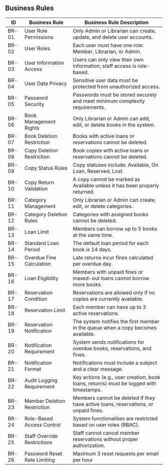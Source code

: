## Business Rules

| ID   | Business Rule               | Business Rule Description                                                                 |
|------|-----------------------------|--------------------------------------------------------------------------------------------|
| BR-01 | User Role Permissions       | Only Admin or Librarian can create, update, and delete user accounts.                     |
| BR-02 | User Roles                  | Each user must have one role: Member, Librarian, or Admin.                                |
| BR-03 | User Information Access     | Users can only view their own information; staff access is role-based.                    |
| BR-04 | User Data Privacy           | Sensitive user data must be protected from unauthorized access.                           |
| BR-05 | Password Security           | Passwords must be stored securely and meet minimum complexity requirements.               |
| BR-06 | Book Management Rights      | Only Librarian or Admin can add, edit, or delete books in the system.                     |
| BR-07 | Book Deletion Restriction   | Books with active loans or reservations cannot be deleted.                                |
| BR-08 | Copy Deletion Restriction   | Book copies with active loans or reservations cannot be deleted.                          |
| BR-09 | Copy Status Rules           | Copy statuses include: Available, On Loan, Reserved, Lost.                                |
| BR-10 | Copy Return Validation      | A copy cannot be marked as Available unless it has been properly returned.                |
| BR-11 | Category Management         | Only Librarian or Admin can create, edit, or delete categories.                           |
| BR-12 | Category Deletion Rules     | Categories with assigned books cannot be deleted.                                         |
| BR-13 | Loan Limit                  | Members can borrow up to 5 books at the same time.                                        |
| BR-14 | Standard Loan Period        | The default loan period for each book is 14 days.                                         |
| BR-15 | Overdue Fine Calculation    | Late returns incur fines calculated per overdue day.                                      |
| BR-16 | Loan Eligibility            | Members with unpaid fines or maxed-out loans cannot borrow more books.                    |
| BR-17 | Reservation Condition       | Reservations are allowed only if no copies are currently available.                       |
| BR-18 | Reservation Limit           | Each member can have up to 3 active reservations.                                         |
| BR-19 | Reservation Notification    | The system notifies the first member in the queue when a copy becomes available.          |
| BR-20 | Notification Requirement    | System sends notifications for overdue books, reservations, and fines.                    |
| BR-21 | Notification Format         | Notifications must include a subject and a clear message.                                 |
| BR-22 | Audit Logging Requirement   | Key actions (e.g., user creation, book loans, returns) must be logged with timestamps.    |
| BR-23 | Member Deletion Restriction | Members cannot be deleted if they have active loans, reservations, or unpaid fines.       |
| BR-24 | Role-Based Access Control   | System functionalities are restricted based on user roles (RBAC).                         |
| BR-25 | Staff Override Restrictions | Staff cannot cancel member reservations without proper authorization.                     |
| BR-26 | Password Reset Rate Limiting | Maximum 3 reset requests per email per hour |
